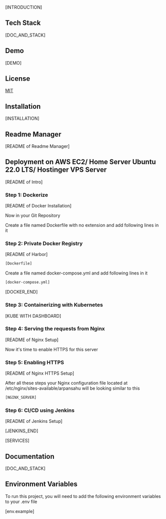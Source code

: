 [INTRODUCTION]

## Tech Stack

[DOC_AND_STACK]

## Demo

[DEMO]

## License

[MIT](https://choosealicense.com/licenses/mit/)


## Installation

[INSTALLATION]

## Readme Manager

[README of Readme Manager]

## Deployment on AWS EC2/ Home Server Ubuntu 22.0 LTS/ Hostinger VPS Server

[README of Intro]

### Step 1: Dockerize

[README of Docker Installation]

Now in your Git Repository

Create a file named Dockerfile with no extension and add following lines in it

### Step 2: Private Docker Registry

[README of Harbor]

```bash
[Dockerfile]
```

Create a file named docker-compose.yml and add following lines in it

```bash
[docker-compose.yml]
```

[DOCKER_END]

### Step 3: Containerizing with Kubernetes

[KUBE WITH DASHBOARD]


### Step 4: Serving the requests from Nginx

[README of Nginx Setup]

Now it's time to enable HTTPS for this server

### Step 5: Enabling HTTPS 

[README of Nginx HTTPS Setup]

After all these steps your Nginx configuration file located at /etc/nginx/sites-available/arpansahu will be looking similar to this

```bash
[NGINX_SERVER]
```

### Step 6: CI/CD using Jenkins

[README of Jenkins Setup]

[JENKINS_END]

[SERVICES]

## Documentation

[DOC_AND_STACK]

## Environment Variables

To run this project, you will need to add the following environment variables to your .env file

[env.example]



